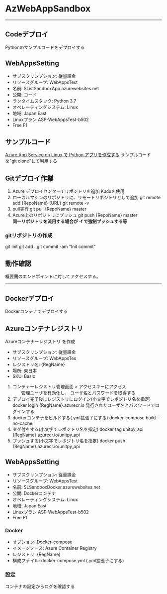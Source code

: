 # AzWebAppSandbox

---
## Codeデプロイ
Pythonのサンプルコードをデプロイする

## WebAppsSetting
 - サブスクリンプション: 従量課金
 - リソースグループ: WebAppsTest
 - 名前: SListSandboxApp.azurewebsites.net
 - 公開: コード
 - ランタイムスタック: Python 3.7
 - オペレーティングシステム: Linux
 - 地域: Japan East
 - Linuxプラン ASP-WebAppsTest-b502
 - Free F1 


## サンプルコード
 [Azure App Service on Linux で Python アプリを作成する](https://docs.microsoft.com/ja-jp/azure/app-service/quickstart-python?tabs=bash)
 サンプルコードを"git clone"して利用する

## Gitデプロイ作業
1. Azure デプロイセンターでリポジトリを追加 Kuduを使用
2. ローカルマシンのリポジトリに、リモートリポジトリとして追加 
 git remote add {RepoName} {URL}
 git remote -v
3. pull実行 
 git pull {RepoName} master
4. Azure上のリポジトリにプッシュ
 git push {RepoName} master  
 **同一リポジトリを流用する場合が -f で強制プッシュする等**

### gitリポジトリの作成
 git init
 git add .
 git commit -am "Init commit"

## 動作確認
概要蘭のエンドポイントに対してアクセスする。

---
## Dockerデプロイ
Dockerコンテナでデプロイする

## Azureコンテナレジストリ
Azureコンテナーレジストリ を作成
 - サブスクリンプション: 従量課金
 - リソースグループ: WebAppsTes
 - レジストリ名: {RegName}
 - 場所: 東日本
 - SKU: Basic

1. コンテナーレジストリ管理画面 > アクセスキーにアクセス  
　　管理ユーザを有効化し、 ユーザ名とパスワードを取得する
2. デプロイ完了後にレジストリにログイン(小文字でレポジトリ名を指定)
    docker login {RegName}.azurecr.io
    発行されたユーザ名とパスワードでログインする
3. dockerコンテナをビルドする(.yml拡張子にする)
    docker-compose build --no-cache
4. タグ付をする(小文字でレポジトリ名を指定)
    docker tag unitpy_api {RegName}.azurecr.io/unitpy_api
5. プッシュする(小文字でレポジトリ名を指定)
    docker push {RegName}.azurecr.io/unitpy_api


## WebAppsSetting
 - サブスクリンプション: 従量課金
 - リソースグループ: WebAppsTest
 - 名前: SLSandboxDocker.azurewebsites.net
 - 公開: Dockerコンテナ
 - オペレーティングシステム: Linux
 - 地域: Japan East
 - Linuxプラン ASP-WebAppsTest-b502
 - Free F1 
### Docker
 - オプション: Docker-compose
 - イメージソース: Azure Container Registry
 - レジストリ: {RegName}
 - 構成ファイル: docker-compose.yml (.yml拡張子にする)

### 設定
コンテナの設定からログを確認する